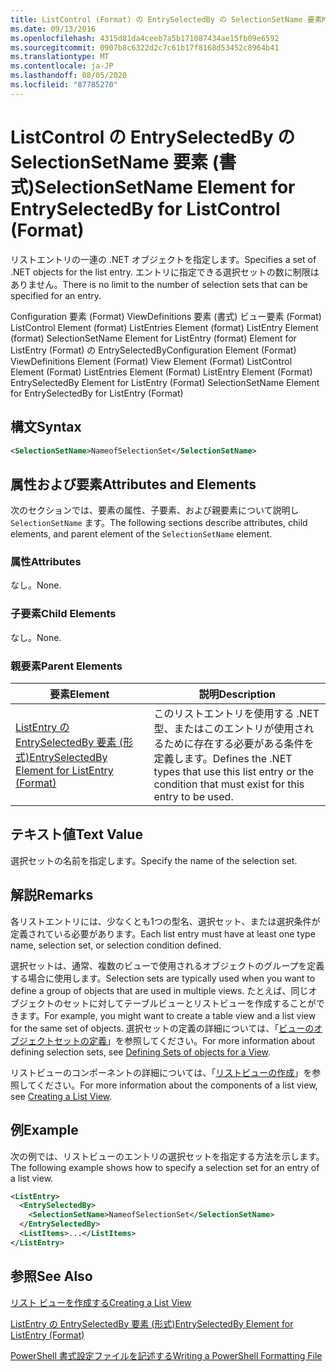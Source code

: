 ```yaml
---
title: ListControl (Format) の EntrySelectedBy の SelectionSetName 要素Microsoft Docs
ms.date: 09/13/2016
ms.openlocfilehash: 4315d81da4ceeb7a5b171087434ae15fb09e6592
ms.sourcegitcommit: 0907b8c6322d2c7c61b17f8168d53452c8964b41
ms.translationtype: MT
ms.contentlocale: ja-JP
ms.lasthandoff: 08/05/2020
ms.locfileid: "87785270"
---
```

# <a name="selectionsetname-element-for-entryselectedby-for-listcontrol-format"></a><span data-ttu-id="e24ff-102">ListControl の EntrySelectedBy の SelectionSetName 要素 (書式)</span><span class="sxs-lookup"><span data-stu-id="e24ff-102">SelectionSetName Element for EntrySelectedBy for ListControl (Format)</span></span>

<span data-ttu-id="e24ff-103">リストエントリの一連の .NET オブジェクトを指定します。</span><span class="sxs-lookup"><span data-stu-id="e24ff-103">Specifies a set of .NET objects for the list entry.</span></span> <span data-ttu-id="e24ff-104">エントリに指定できる選択セットの数に制限はありません。</span><span class="sxs-lookup"><span data-stu-id="e24ff-104">There is no limit to the number of selection sets that can be specified for an entry.</span></span>

<span data-ttu-id="e24ff-105">Configuration 要素 (Format) ViewDefinitions 要素 (書式) ビュー要素 (Format) ListControl Element (format) ListEntries Element (format) ListEntry Element (format) SelectionSetName Element for ListEntry (format) Element for ListEntry (Format) の EntrySelectedBy</span><span class="sxs-lookup"><span data-stu-id="e24ff-105">Configuration Element (Format) ViewDefinitions Element (Format) View Element (Format) ListControl Element (Format) ListEntries Element (Format) ListEntry Element (Format) EntrySelectedBy Element for ListEntry (Format) SelectionSetName Element for EntrySelectedBy for ListEntry (Format)</span></span>

## <a name="syntax"></a><span data-ttu-id="e24ff-106">構文</span><span class="sxs-lookup"><span data-stu-id="e24ff-106">Syntax</span></span>

```xml
<SelectionSetName>NameofSelectionSet</SelectionSetName>
```

## <a name="attributes-and-elements"></a><span data-ttu-id="e24ff-107">属性および要素</span><span class="sxs-lookup"><span data-stu-id="e24ff-107">Attributes and Elements</span></span>

<span data-ttu-id="e24ff-108">次のセクションでは、要素の属性、子要素、および親要素について説明し `SelectionSetName` ます。</span><span class="sxs-lookup"><span data-stu-id="e24ff-108">The following sections describe attributes, child elements, and parent element of the `SelectionSetName` element.</span></span>

### <a name="attributes"></a><span data-ttu-id="e24ff-109">属性</span><span class="sxs-lookup"><span data-stu-id="e24ff-109">Attributes</span></span>

<span data-ttu-id="e24ff-110">なし。</span><span class="sxs-lookup"><span data-stu-id="e24ff-110">None.</span></span>

### <a name="child-elements"></a><span data-ttu-id="e24ff-111">子要素</span><span class="sxs-lookup"><span data-stu-id="e24ff-111">Child Elements</span></span>

<span data-ttu-id="e24ff-112">なし。</span><span class="sxs-lookup"><span data-stu-id="e24ff-112">None.</span></span>

### <a name="parent-elements"></a><span data-ttu-id="e24ff-113">親要素</span><span class="sxs-lookup"><span data-stu-id="e24ff-113">Parent Elements</span></span>

|<span data-ttu-id="e24ff-114">要素</span><span class="sxs-lookup"><span data-stu-id="e24ff-114">Element</span></span>|<span data-ttu-id="e24ff-115">説明</span><span class="sxs-lookup"><span data-stu-id="e24ff-115">Description</span></span>|
|-------------|-----------------|
|[<span data-ttu-id="e24ff-116">ListEntry の EntrySelectedBy 要素 (形式)</span><span class="sxs-lookup"><span data-stu-id="e24ff-116">EntrySelectedBy Element for ListEntry (Format)</span></span>](./entryselectedby-element-for-listentry-for-listcontrol-format.md)|<span data-ttu-id="e24ff-117">このリストエントリを使用する .NET 型、またはこのエントリが使用されるために存在する必要がある条件を定義します。</span><span class="sxs-lookup"><span data-stu-id="e24ff-117">Defines the .NET types that use this list entry or the condition that must exist for this entry to be used.</span></span>|

## <a name="text-value"></a><span data-ttu-id="e24ff-118">テキスト値</span><span class="sxs-lookup"><span data-stu-id="e24ff-118">Text Value</span></span>

<span data-ttu-id="e24ff-119">選択セットの名前を指定します。</span><span class="sxs-lookup"><span data-stu-id="e24ff-119">Specify the name of the selection set.</span></span>

## <a name="remarks"></a><span data-ttu-id="e24ff-120">解説</span><span class="sxs-lookup"><span data-stu-id="e24ff-120">Remarks</span></span>

<span data-ttu-id="e24ff-121">各リストエントリには、少なくとも1つの型名、選択セット、または選択条件が定義されている必要があります。</span><span class="sxs-lookup"><span data-stu-id="e24ff-121">Each list entry must have at least one type name, selection set, or selection condition defined.</span></span>

<span data-ttu-id="e24ff-122">選択セットは、通常、複数のビューで使用されるオブジェクトのグループを定義する場合に使用します。</span><span class="sxs-lookup"><span data-stu-id="e24ff-122">Selection sets are typically used when you want to define a group of objects that are used in multiple views.</span></span> <span data-ttu-id="e24ff-123">たとえば、同じオブジェクトのセットに対してテーブルビューとリストビューを作成することができます。</span><span class="sxs-lookup"><span data-stu-id="e24ff-123">For example, you might want to create a table view and a list view for the same set of objects.</span></span> <span data-ttu-id="e24ff-124">選択セットの定義の詳細については、「[ビューのオブジェクトセットの定義](./defining-selection-sets.md)」を参照してください。</span><span class="sxs-lookup"><span data-stu-id="e24ff-124">For more information about defining selection sets, see [Defining Sets of objects for a View](./defining-selection-sets.md).</span></span>

<span data-ttu-id="e24ff-125">リストビューのコンポーネントの詳細については、「[リストビューの作成](./creating-a-list-view.md)」を参照してください。</span><span class="sxs-lookup"><span data-stu-id="e24ff-125">For more information about the components of a list view, see [Creating a List View](./creating-a-list-view.md).</span></span>

## <a name="example"></a><span data-ttu-id="e24ff-126">例</span><span class="sxs-lookup"><span data-stu-id="e24ff-126">Example</span></span>

<span data-ttu-id="e24ff-127">次の例では、リストビューのエントリの選択セットを指定する方法を示します。</span><span class="sxs-lookup"><span data-stu-id="e24ff-127">The following example shows how to specify a selection set for an entry of a list view.</span></span>

```xml
<ListEntry>
  <EntrySelectedBy>
    <SelectionSetName>NameofSelectionSet</SelectionSetName>
  </EntrySelectedBy>
  <ListItems>...</ListItems>
</ListEntry>
```

## <a name="see-also"></a><span data-ttu-id="e24ff-128">参照</span><span class="sxs-lookup"><span data-stu-id="e24ff-128">See Also</span></span>

[<span data-ttu-id="e24ff-129">リスト ビューを作成する</span><span class="sxs-lookup"><span data-stu-id="e24ff-129">Creating a List View</span></span>](./creating-a-list-view.md)

[<span data-ttu-id="e24ff-130">ListEntry の EntrySelectedBy 要素 (形式)</span><span class="sxs-lookup"><span data-stu-id="e24ff-130">EntrySelectedBy Element for ListEntry (Format)</span></span>](./entryselectedby-element-for-listentry-for-listcontrol-format.md)

[<span data-ttu-id="e24ff-131">PowerShell 書式設定ファイルを記述する</span><span class="sxs-lookup"><span data-stu-id="e24ff-131">Writing a PowerShell Formatting File</span></span>](./writing-a-powershell-formatting-file.md)
